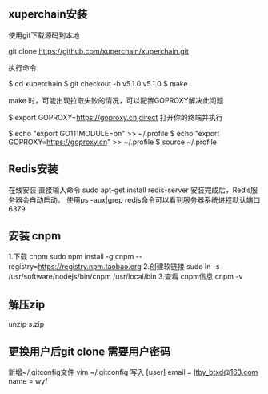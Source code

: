 ## xuperchain安装
使用git下载源码到本地

git clone https://github.com/xuperchain/xuperchain.git

执行命令

$ cd xuperchain
$ git checkout -b v5.1.0 v5.1.0
$ make

make 时，可能出现拉取失败的情况，可以配置GOPROXY解决此问题

$ export GOPROXY=https://goproxy.cn,direct
打开你的终端并执行

$ echo "export GO111MODULE=on" >> ~/.profile
$ echo "export GOPROXY=https://goproxy.cn" >> ~/.profile
$ source ~/.profile


## Redis安装
在线安装
直接输入命令 sudo apt-get install redis-server
安装完成后，Redis服务器会自动启动。
使用ps -aux|grep redis命令可以看到服务器系统进程默认端口6379

## 安装 cnpm
1.下载 cnpm
sudo npm install -g cnpm --registry=https://registry.npm.taobao.org
2.创建软链接
sudo ln -s /usr/software/nodejs/bin/cnpm /usr/local/bin
3.查看 cnpm信息
cnpm -v


## 解压zip
unzip s.zip

## 更换用户后git clone 需要用户密码
新增~/.gitconfig文件
vim ~/.gitconfig
写入
[user]
        email = ltby_btxd@163.com
        name = wyf
